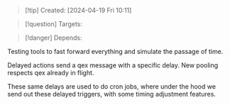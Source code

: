 
>[!tip] Created: [2024-04-19 Fri 10:11]

>[!question] Targets: 

>[!danger] Depends: 


Testing tools to fast forward everything and simulate the passage of time.

Delayed actions send a qex message with a specific delay.
New pooling respects qex already in flight.

These same delays are used to do cron jobs, where under the hood we send out these delayed triggers, with some timing adjustment features.